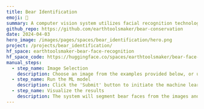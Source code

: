 ```yaml
---
title: Bear Identification
emoji: 🐻
summary: A computer vision system utilizes facial recognition technology to analyze bear photographs and identify individual bears. This innovative system aims to monitor the population size of bears in British Columbia over time, ultimately supporting and enhancing conservation efforts in the region.
github_repo: https://github.com/earthtoolsmaker/bear-conservation
date: 2024-04-03
hero_image: /images/pages/spaces/bear_identification/hero.png
project: /projects/bear_identification/
hf_space: earthtoolsmaker-bear-face-recognition
hf_space_code: https://huggingface.co/spaces/earthtoolsmaker/bear-face-recognition/tree/main
manual_steps:
  - step_name: Image Selection
    description: Choose an image from the examples provided below, or upload your own data.
  - step_name: Run the ML model
    description: Click the 'Submit' button to initiate the machine learning model.
  - step_name: Visualize the results
    description: The system will segment bear faces from the images and compare them against our database of bear faces from British Columbia. It then identifies the individual bear with the highest probability match.
---
```



